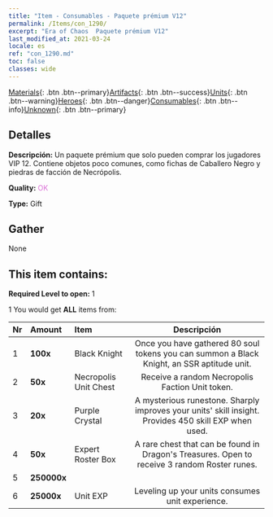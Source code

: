 ```yaml
---
title: "Item - Consumables - Paquete prémium V12"
permalink: /Items/con_1290/
excerpt: "Era of Chaos  Paquete prémium V12"
last_modified_at: 2021-03-24
locale: es
ref: "con_1290.md"
toc: false
classes: wide
---
```

 [Materials](/es/Items/){: .btn .btn--primary}[Artifacts](/es/Items/Artifacts/){: .btn .btn--success}[Units](/es/Items/Units/){: .btn .btn--warning}[Heroes](/es/Items/Heroes/){: .btn .btn--danger}[Consumables](/es/Items/Consumables/){: .btn .btn--info}[Unknown](/es/Items/Unknown/){: .btn .btn--primary}

## Detalles
 **Descripción:** Un paquete prémium que solo pueden comprar los jugadores VIP 12. Contiene objetos poco comunes, como fichas de Caballero Negro y piedras de facción de Necrópolis.

 **Quality:** <span style="color: #DA70D6">OK</span>

 **Type:** Gift

## Gather

  None

## This item contains:

 **Required Level to open:** 1

 1 You would get **ALL** items  from:

  | Nr | Amount |     Item    | Descripción |
  |:---|:-------|:------------|:-----------:|
  | 1 |  **100x** | Black Knight | Once you have gathered 80 soul tokens you can summon a Black Knight, an SSR aptitude unit.  | 
  | 2 |  **50x** | Necropolis Unit Chest | Receive a random Necropolis Faction Unit token.  | 
  | 3 |  **20x** | Purple Crystal | A mysterious runestone. Sharply improves your units' skill insight. Provides 450 skill EXP when used.  | 
  | 4 |  **50x** | Expert Roster Box | A rare chest that can be found in Dragon's Treasures. Open to receive 3 random Roster runes.  | 
  | 5 |  **250000x** | <i class="fas fa-coins"/> |  | 
  | 6 |  **25000x** | Unit EXP | Leveling up your units consumes unit experience.  | 
